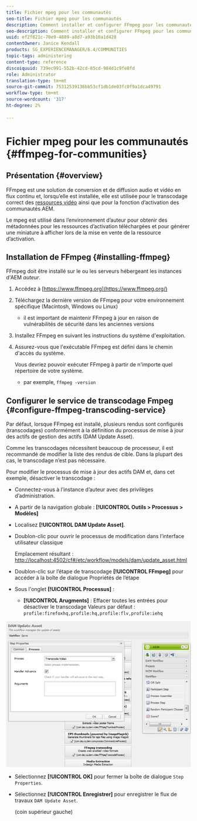 ```yaml
---
title: Fichier mpeg pour les communautés
seo-title: Fichier mpeg pour les communautés
description: Comment installer et configurer FFmpeg pour les communautés
seo-description: Comment installer et configurer FFmpeg pour les communautés
uuid: ef2f821c-70e9-4889-a8d7-a93b10a1d428
contentOwner: Janice Kendall
products: SG_EXPERIENCEMANAGER/6.4/COMMUNITIES
topic-tags: administering
content-type: reference
discoiquuid: 739ec991-552b-42cd-85cd-984d1c9fe8fd
role: Administrator
translation-type: tm+mt
source-git-commit: 75312539136bb53cf1db1de03fc0f9a1dca49791
workflow-type: tm+mt
source-wordcount: '317'
ht-degree: 2%

---
```



# Fichier mpeg pour les communautés {#ffmpeg-for-communities}

## Présentation {#overview}

FFmpeg est une solution de conversion et de diffusion audio et vidéo en flux continu et, lorsqu’elle est installée, elle est utilisée pour le transcodage correct des [ressources vidéo](../../help/sites-authoring/default-components-foundation.md#video) ainsi que pour la fonction d’activation des communautés AEM.

Le mpeg est utilisé dans l’environnement d’auteur pour obtenir des métadonnées pour les ressources d’activation téléchargées et pour générer une miniature à afficher lors de la mise en vente de la ressource d’activation.

## Installation de FFmpeg {#installing-ffmpeg}

FFmpeg doit être installé sur le ou les serveurs hébergeant les instances d&#39;AEM *auteur*.

1. Accédez à [https://www.ffmpeg.org](https://www.ffmpeg.org/)
1. Téléchargez la dernière version de FFmpeg pour votre environnement spécifique (Macintosh, Windows ou Linux)

   * il est important de maintenir FFmpeg à jour en raison de vulnérabilités de sécurité dans les anciennes versions

1. Installez FFmpeg en suivant les instructions du système d&#39;exploitation.

1. Assurez-vous que l&#39;exécutable FFmpeg est défini dans le chemin d&#39;accès du système.

   Vous devriez pouvoir exécuter FFmpeg à partir de n&#39;importe quel répertoire de votre système.

   * par exemple, `ffmpeg -version`

## Configurer le service de transcodage Fmpeg {#configure-ffmpeg-transcoding-service}

Par défaut, lorsque FFmpeg est installé, plusieurs rendus sont configurés (transcodages) conformément à la définition du processus de mise à jour des actifs de gestion des actifs (DAM Update Asset).

Comme les transcodages nécessitent beaucoup de processeur, il est recommandé de modifier la liste des rendus de cible. Dans la plupart des cas, le transcodage n’est pas nécessaire.

Pour modifier le processus de mise à jour des actifs DAM et, dans cet exemple, désactiver le transcodage :

* Connectez-vous à l’instance d’auteur avec des privilèges d’administration.
* A partir de la navigation globale : **[!UICONTROL Outils > Processus > Modèles]**
* Localisez **[!UICONTROL DAM Update Asset]**.
* Doublon-clic pour ouvrir le processus de modification dans l’interface utilisateur classique

   Emplacement résultant : [http://localhost:4502/cf#/etc/workflow/models/dam/update_asset.html](http://localhost:4502/cf#/etc/workflow/models/dam/update_asset.html)

* Doublon-clic sur l’étape de transcodage **[!UICONTROL FFmpeg]** pour accéder à la boîte de dialogue Propriétés de l’étape
* Sous l&#39;onglet **[!UICONTROL Processus]** :

   * **[!UICONTROL Arugments]** : Effacer toutes les entrées pour désactiver le transcodage Valeurs par défaut :  `profile:firefoxhq,profile:hq,profile:flv,profile:iehq`

![chlimage_1-372](assets/chlimage_1-372.png)

* Sélectionnez **[!UICONTROL OK]** pour fermer la boîte de dialogue `Step Properties`.

* Sélectionnez **[!UICONTROL Enregistrer]** pour enregistrer le flux de travaux `DAM Update Asset`.

   (coin supérieur gauche)

